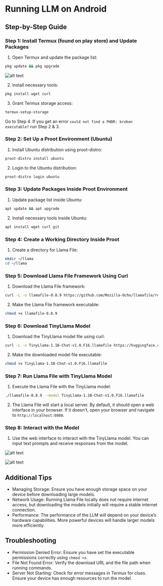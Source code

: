 # Running LLM on Android

## Step-by-Step Guide

### Step 1: Install Termux (found on play store) and Update Packages

1. Open Termux and update the package list:
```sh
pkg update && pkg upgrade
```

![alt text](termux.jpg)

2. Install necessary tools:
```sh
pkg install wget curl
```

3. Grant Termux storage access:
```sh
termux-setup-storage
```

Go to Step 4. If you get an error `could not find a PHDR: broken executable?` run Step 2 & 3.

### Step 2: Set Up a Proot Environment (Ubuntu)

1. Install Ubuntu distribution using proot-distro:
```sh
proot-distro install ubuntu
```

2. Login to the Ubuntu distribution:
```sh
proot-distro login ubuntu
```

### Step 3: Update Packages Inside Proot Environment

1. Update package list inside Ubuntu:
```sh
apt update && apt upgrade
```

2. Install necessary tools inside Ubuntu:
```sh
apt install wget curl git
```

### Step 4: Create a Working Directory Inside Proot
1. Create a directory for Llama File:
```sh
mkdir ~/llama
cd ~/llama
```

### Step 5: Download Llama File Framework Using Curl
1. Download the Llama File framework:
```sh
curl -L -o llamafile-0.8.9 https://github.com/Mozilla-Ocho/llamafile/releases/download/0.8.9/llamafile-0.8.9
```

2. Make the Llama File framework executable:
```sh
chmod +x llamafile-0.8.9
```

### Step 6: Download TinyLlama Model
1. Download the TinyLlama model file using curl:
```sh
curl -L -o TinyLlama-1.1B-Chat-v1.0.F16.llamafile https://huggingface.co/Mozilla/TinyLlama-1.1B-Chat-v1.0-llamafile/resolve/main/TinyLlama-1.1B-Chat-v1.0.F16.llamafile
```

2. Make the downloaded model file executable:
```sh
chmod +x TinyLlama-1.1B-Chat-v1.0.F16.llamafile
```

### Step 7: Run Llama File with TinyLlama Model
1. Execute the Llama File with the TinyLlama model:
```sh
./llamafile-0.8.9 --model TinyLlama-1.1B-Chat-v1.0.F16.llamafile
```

2. The Llama File will start a local server. By default, it should open a web interface in your browser. If it doesn't, open your browser and navigate to `http://localhost:8080`.



### Step 8: Interact with the Model
1. Use the web interface to interact with the TinyLlama model. You can input text prompts and receive responses from the model.

![alt text](interface.jpg)

![alt text](interface1.jpg)

## Additional Tips

- Managing Storage: Ensure you have enough storage space on your device before downloading large models.
- Network Usage: Running Llama File locally does not require internet access, but downloading the models initially will require a stable internet connection.
- Performance: The performance of the LLM will depend on your device’s hardware capabilities. More powerful devices will handle larger models more efficiently.

## Troubleshooting

- Permission Denied Error: Ensure you have set the executable permissions correctly using `chmod +x`.
- File Not Found Error: Verify the download URL and the file path when running commands.
- Server Not Starting: Check for error messages in Termux for clues. Ensure your device has enough resources to run the model.
